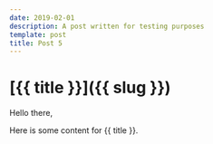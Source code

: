 ```yaml
---
date: 2019-02-01
description: A post written for testing purposes
template: post
title: Post 5
---
```


# [{{ title }}]({{ slug }})

Hello there,

Here is some content for {{ title }}.
